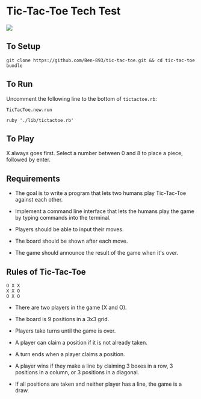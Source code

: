 # Tic-Tac-Toe Tech Test

<a href="https://codeclimate.com/github/Ben-893/tic-tac-toe/maintainability"><img src="https://api.codeclimate.com/v1/badges/e48960bcc81e41a6f756/maintainability" /></a>

## To Setup
```
git clone https://github.com/Ben-893/tic-tac-toe.git && cd tic-tac-toe
bundle
```

## To Run
Uncomment the following line to the bottom of ``tictactoe.rb``:
```
TicTacToe.new.run
```
```
ruby './lib/tictactoe.rb'
```

## To Play
X always goes first. Select a number between 0 and 8 to place a piece, followed by enter.

## Requirements

- The goal is to write a program that lets two humans play Tic-Tac-Toe against each other.

- Implement a command line interface that lets the humans play the game by typing commands into the terminal.

- Players should be able to input their moves.

- The board should be shown after each move.

- The game should announce the result of the game when it's over.

## Rules of Tic-Tac-Toe
```
O X X
X X O
O X O
```
- There are two players in the game (X and O).

- The board is 9 positions in a 3x3 grid.

- Players take turns until the game is over.

- A player can claim a position if it is not already taken.

- A turn ends when a player claims a position.

- A player wins if they make a line by claiming 3 boxes in a row, 3 positions in a column, or 3 positions in a diagonal.

- If all positions are taken and neither player has a line, the game is a draw.